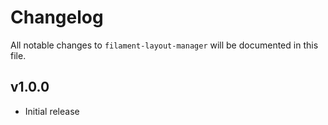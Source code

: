 # Changelog

All notable changes to `filament-layout-manager` will be documented in this file.

## v1.0.0

- Initial release
